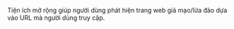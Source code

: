 Tiện ích mở rộng giúp người dùng phát hiện trang web giả mạo/lừa đảo dựa vào URL mà người dùng truy cập.

